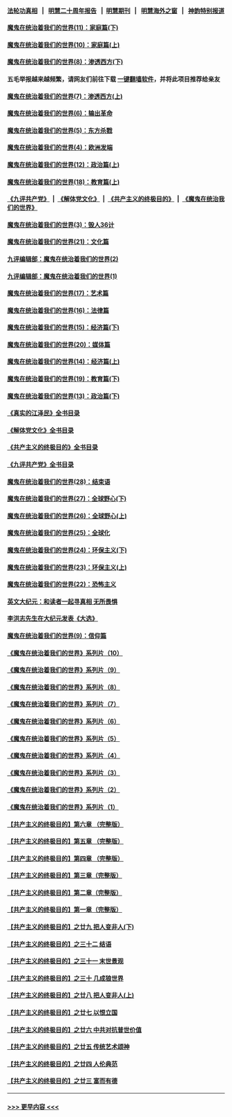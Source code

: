 #### [法轮功真相](https://github.com/gfw-breaker/truth/blob/master/README.md?t=0) &nbsp;&nbsp;|&nbsp;&nbsp; [明慧二十周年报告](https://github.com/gfw-breaker/mh-reports/blob/master/README.md?t=0) &nbsp;&nbsp;|&nbsp;&nbsp;[明慧期刊](https://github.com/gfw-breaker/mh-qikan) &nbsp;&nbsp;|&nbsp;&nbsp; [明慧海外之窗](https://github.com/gfw-breaker/mh-news/blob/master/README.md?t=0) &nbsp;&nbsp;|&nbsp;&nbsp; [神韵特别报道](https://github.com/gfw-breaker/mh-news/blob/master/shenyun.md?t=0)
#### [魔鬼在统治着我们的世界(11)：家庭篇(下)](../pages/nsc422/n10440961.md?t=12052050) 
#### [魔鬼在统治着我们的世界(10)：家庭篇(上)](../pages/nsc422/n10435448.md?t=12052050) 
#### [魔鬼在统治着我们的世界(8)：渗透西方(下)](../pages/nsc422/n10429603.md?t=12052050) 
#### 五毛举报越来越频繁，请网友们前往下载 [一键翻墙软件](https://github.com/gfw-breaker/ssr-accounts)，并将此项目推荐给亲友
#### [魔鬼在统治着我们的世界(7)：渗透西方(上)](../pages/nsc422/n10426013.md?t=12052050) 
#### [魔鬼在统治着我们的世界(6)：输出革命](../pages/nsc422/n10421536.md?t=12052050) 
#### [魔鬼在统治着我们的世界(5)：东方杀戮](../pages/nsc422/n10417707.md?t=12052050) 
#### [魔鬼在统治着我们的世界(4)：欧洲发端](../pages/nsc422/n10414890.md?t=12052050) 
#### [魔鬼在统治着我们的世界(12)：政治篇(上)](../pages/nsc422/n10444576.md?t=12052050) 
#### [魔鬼在统治着我们的世界(18)：教育篇(上)](../pages/nsc422/n10526970.md?t=12052050) 
#### [《九评共产党》](https://github.com/begood0513/9ping.md/blob/master/README.md) &nbsp;|&nbsp; [《解体党文化》](../../../../jtdwh.md/blob/master/README.md)  &nbsp;|&nbsp; [《共产主义的终极目的》](../../../../gczydzjmd.md/blob/master/README.md) &nbsp;|&nbsp; [《魔鬼在统治我们的世界》](../../../../mgztzwmdsj.md/blob/master/README.md) 
#### [魔鬼在统治着我们的世界(3)：毁人36计](../pages/nsc422/n10411583.md?t=12052050) 
#### [魔鬼在统治着我们的世界(21)：文化篇](../pages/nsc422/n10597706.md?t=12052050) 
#### [九评编辑部：魔鬼在统治着我们的世界(2)](../pages/nsc422/n10410036.md?t=12052050) 
#### [九评编辑部：魔鬼在统治着我们的世界(1)](../pages/nsc422/n10406825.md?t=12052050) 
#### [魔鬼在统治着我们的世界(17)：艺术篇](../pages/nsc422/n10499093.md?t=12052050) 
#### [魔鬼在统治着我们的世界(16)：法律篇](../pages/nsc422/n10485969.md?t=12052050) 
#### [魔鬼在统治着我们的世界(15)：经济篇(下)](../pages/nsc422/n10469975.md?t=12052050) 
#### [魔鬼在统治着我们的世界(20)：媒体篇](../pages/nsc422/n10586579.md?t=12052050) 
#### [魔鬼在统治着我们的世界(14)：经济篇(上)](../pages/nsc422/n10457370.md?t=12052050) 
#### [魔鬼在统治着我们的世界(19)：教育篇(下)](../pages/nsc422/n10564808.md?t=12052050) 
#### [魔鬼在统治着我们的世界(13)：政治篇(下)](../pages/nsc422/n10448270.md?t=12052050) 
#### [《真实的江泽民》全书目录](../pages/nsc422/n13721399.md?t=12052050) 
#### [《解体党文化》全书目录](../pages/nsc422/n13721157.md?t=12052050) 
#### [《共产主义的终极目的》全书目录](../pages/nsc422/n13721048.md?t=12052050) 
#### [《九评共产党》全书目录](../pages/nsc422/n13708085.md?t=12052050) 
#### [魔鬼在统治着我们的世界(28)：结束语](../pages/nsc422/n10936246.md?t=12052050) 
#### [魔鬼在统治着我们的世界(27)：全球野心(下)](../pages/nsc422/n10928319.md?t=12052050) 
#### [魔鬼在统治着我们的世界(26)：全球野心(上)](../pages/nsc422/n10900318.md?t=12052050) 
#### [魔鬼在统治着我们的世界(25)：全球化](../pages/nsc422/n10788205.md?t=12052050) 
#### [魔鬼在统治着我们的世界(24)：环保主义(下)](../pages/nsc422/n10695307.md?t=12052050) 
#### [魔鬼在统治着我们的世界(23)：环保主义(上)](../pages/nsc422/n10688613.md?t=12052050) 
#### [魔鬼在统治着我们的世界(22)：恐怖主义](../pages/nsc422/n10614727.md?t=12052050) 
#### [英文大纪元：和读者一起寻真相 无所畏惧](../pages/nsc422/n12542027.md?t=12052050) 
#### [李洪志先生在大纪元发表《大选》](../pages/nsc422/n12534746.md?t=12052050) 
#### [魔鬼在统治着我们的世界(9)：信仰篇](../pages/nsc422/n10432159.md?t=12052050) 
#### [《魔鬼在统治着我们的世界》系列片（10）](../pages/nsc422/n12292670.md?t=12052050) 
#### [《魔鬼在统治着我们的世界》系列片（9）](../pages/nsc422/n12290859.md?t=12052050) 
#### [《魔鬼在统治着我们的世界》系列片（8）](../pages/nsc422/n12287445.md?t=12052050) 
#### [《魔鬼在统治着我们的世界》系列片（7）](../pages/nsc422/n12283425.md?t=12052050) 
#### [《魔鬼在统治着我们的世界》系列片（6）](../pages/nsc422/n12282314.md?t=12052050) 
#### [《魔鬼在统治着我们的世界》系列片（5）](../pages/nsc422/n12281419.md?t=12052050) 
#### [《魔鬼在统治着我们的世界》系列片（4）](../pages/nsc422/n12274024.md?t=12052050) 
#### [《魔鬼在统治着我们的世界》系列片（3）](../pages/nsc422/n12271322.md?t=12052050) 
#### [《魔鬼在统治着我们的世界》系列片（2）](../pages/nsc422/n12269049.md?t=12052050) 
#### [《魔鬼在统治着我们的世界》系列片（1）](../pages/nsc422/n12267575.md?t=12052050) 
#### [【共产主义的终极目的】第六章 （完整版）](../pages/nsc422/n11428913.md?t=12052050) 
#### [【共产主义的终极目的】第五章 （完整版）](../pages/nsc422/n11428912.md?t=12052050) 
#### [【共产主义的终极目的】第四章 （完整版）](../pages/nsc422/n11428907.md?t=12052050) 
#### [【共产主义的终极目的】第三章（完整版）](../pages/nsc422/n11428848.md?t=12052050) 
#### [【共产主义的终极目的】第二章（完整版）](../pages/nsc422/n11428831.md?t=12052050) 
#### [【共产主义的终极目的】第一章（完整版）](../pages/nsc422/n11417651.md?t=12052050) 
#### [【共产主义的终极目的】之廿九 把人变非人(下)](../pages/nsc422/n11344140.md?t=12052050) 
#### [【共产主义的终极目的】之三十二 结语](../pages/nsc422/n11360535.md?t=12052050) 
#### [【共产主义的终极目的】之三十一 末世景观](../pages/nsc422/n11351129.md?t=12052050) 
#### [【共产主义的终极目的】之三十 几成狼世界](../pages/nsc422/n11348280.md?t=12052050) 
#### [【共产主义的终极目的】之廿八 把人变非人(上)](../pages/nsc422/n11340492.md?t=12052050) 
#### [【共产主义的终极目的】之廿七 以恨立国](../pages/nsc422/n11336944.md?t=12052050) 
#### [【共产主义的终极目的】之廿六 中共对抗普世价值](../pages/nsc422/n11324785.md?t=12052050) 
#### [【共产主义的终极目的】之廿五 传统艺术颂神](../pages/nsc422/n11296396.md?t=12052050) 
#### [【共产主义的终极目的】之廿四 人伦典范](../pages/nsc422/n11296397.md?t=12052050) 
#### [【共产主义的终极目的】之廿三 富而有德](../pages/nsc422/n11283598.md?t=12052050) 

----
#### [ >>> 更早内容 <<< ](../indexes/nsc422-earlier.md)
